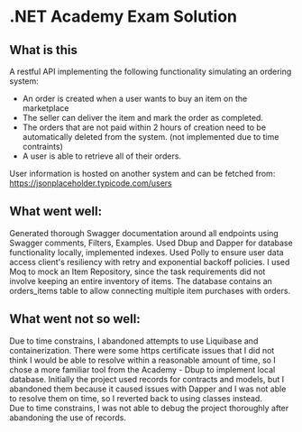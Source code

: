 # .NET Academy Exam Solution

## What is this
A restful API implementing the following functionality simulating an ordering system:  
* An order is created when a user wants to buy an item on the marketplace
* The seller can deliver the item and mark the order as completed.
* The orders that are not paid within 2 hours of creation need to be automatically deleted from the system. (not implemented due to time contraints)
* A user is able to retrieve all of their orders.

User information is hosted on another system and can be fetched from: https://jsonplaceholder.typicode.com/users  

## What went well:
Generated thorough Swagger documentation around all endpoints using Swagger comments, Filters, Examples. Used Dbup and Dapper for database functionality locally, implemented indexes. Used Polly to ensure user data access client's resiliency with retry and exponential backoff policies. I used Moq to mock an Item Repository, since the task requirements did not involve keeping an entire inventory of items. The database contains an orders_items table to allow connecting multiple item purchases with orders.

## What went not so well:
Due to time constrains, I abandoned attempts to use Liquibase and containerization. There were some https certificate issues that I did not think I would be able to resolve within a reasonable amount of time, so I chose a more familiar tool from the Academy - Dbup to implement local database. Initially the project used records for contracts and models, but I abandoned them because it caused issues with Dapper and I was not able to resolve them on time, so I reverted back to using classes instead.  
Due to time constrains, I was not able to debug the project thoroughly after abandoning the use of records.
